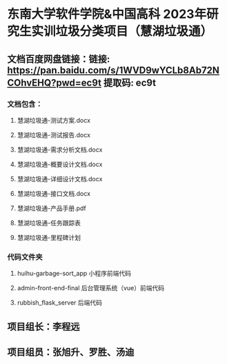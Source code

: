 # 东南大学软件学院&中国高科 2023年研究生实训垃圾分类项目（慧湖垃圾通）

## 文档百度网盘链接：链接: https://pan.baidu.com/s/1WVD9wYCLb8Ab72NCOhvEHQ?pwd=ec9t 提取码: ec9t 



### 文档包含：

1. 慧湖垃圾通-测试方案.docx

2. 慧湖垃圾通-测试报告.docx

3. 慧湖垃圾通-需求分析文档.docx

4. 慧湖垃圾通-概要设计文档.docx

5. 慧湖垃圾通-详细设计文档.docx

6. 慧湖垃圾通-接口文档.docx

7. 慧湖垃圾通-产品手册.pdf

8. 慧湖垃圾通-任务跟踪表

9. 慧湖垃圾通-里程碑计划

   

### 代码文件夹

1. huihu-garbage-sort_app 小程序前端代码

2. admin-front-end-final  后台管理系统（vue）前端代码

3. rubbish_flask_server  后端代码


## 项目组长：李程远

## 项目组员：张旭升、罗胜、汤迪
